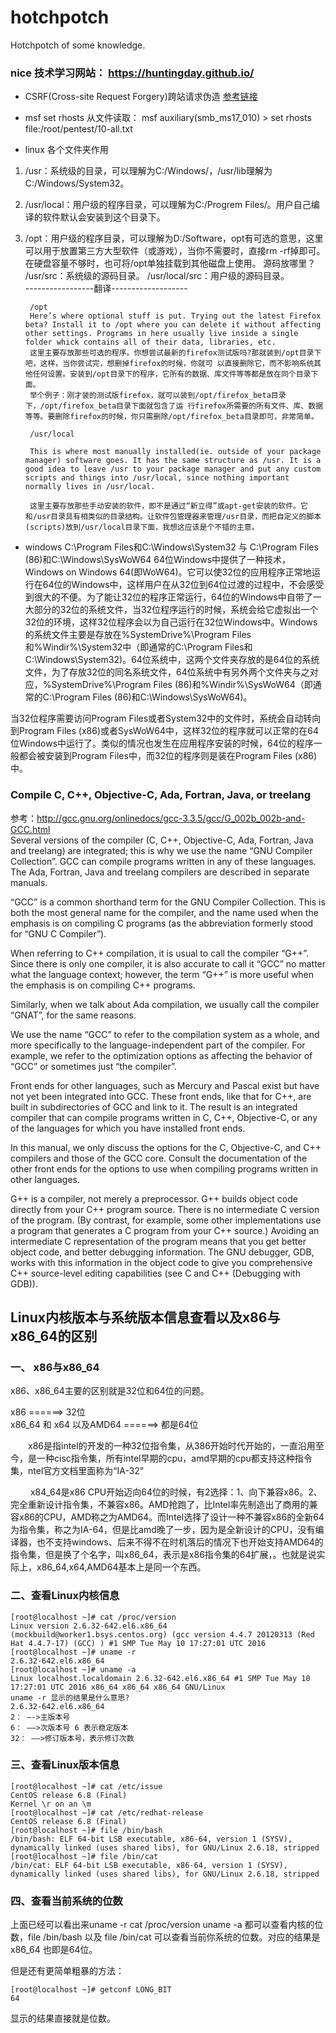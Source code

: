 # hotchpotch
Hotchpotch of some knowledge.

### nice 技术学习网站： https://huntingday.github.io/    


- CSRF(Cross-site Request Forgery)跨站请求伪造
[参考链接](https://www.cnblogs.com/liuqingzheng/p/9505044.html)

- msf set rhosts 从文件读取：
msf auxiliary(smb_ms17_010) > set rhosts file:/root/pentest/10-all.txt


- linux 各个文件夹作用
1. /usr：系统级的目录，可以理解为C:/Windows/，/usr/lib理解为C:/Windows/System32。
2. /usr/local：用户级的程序目录，可以理解为C:/Progrem Files/。用户自己编译的软件默认会安装到这个目录下。
3. /opt：用户级的程序目录，可以理解为D:/Software，opt有可选的意思，这里可以用于放置第三方大型软件（或游戏），当你不需要时，直接rm -rf掉即可。在硬盘容量不够时，也可将/opt单独挂载到其他磁盘上使用。
        源码放哪里？
        /usr/src：系统级的源码目录。
        /usr/local/src：用户级的源码目录。   
-----------------翻译-------------------
       
        /opt    
        Here’s where optional stuff is put. Trying out the latest Firefox beta? Install it to /opt where you can delete it without affecting other settings. Programs in here usually live inside a single folder whick contains all of their data, libraries, etc.
        这里主要存放那些可选的程序。你想尝试最新的firefox测试版吗?那就装到/opt目录下吧，这样，当你尝试完，想删掉firefox的时候，你就可 以直接删除它，而不影响系统其他任何设置。安装到/opt目录下的程序，它所有的数据、库文件等等都是放在同个目录下面。
        举个例子：刚才装的测试版firefox，就可以装到/opt/firefox_beta目录下，/opt/firefox_beta目录下面就包含了运 行firefox所需要的所有文件、库、数据等等。要删除firefox的时候，你只需删除/opt/firefox_beta目录即可，非常简单。   

        /usr/local

        This is where most manually installed(ie. outside of your package manager) software goes. It has the same structure as /usr. It is a good idea to leave /usr to your package manager and put any custom scripts and things into /usr/local, since nothing important normally lives in /usr/local.

        这里主要存放那些手动安装的软件，即不是通过“新立得”或apt-get安装的软件。它和/usr目录具有相类似的目录结构。让软件包管理器来管理/usr目录，而把自定义的脚本(scripts)放到/usr/local目录下面，我想这应该是个不错的主意。           
        
- windows  C:\Program Files和C:\Windows\System32 与  C:\Program Files (86)和C:\Windows\SysWoW64
64位Windows中提供了一种技术，Windows on Windows 64(即WoW64)。它可以使32位的应用程序正常地运行在64位的Windows中，这样用户在从32位到64位过渡的过程中，不会感受到很大的不便。为了能让32位的程序正常运行，64位的Windows中自带了一大部分的32位的系统文件，当32位程序运行的时候，系统会给它虚拟出一个32位的环境，这样32位程序会以为自己运行在32位Windows中。Windows的系统文件主要是存放在%SystemDrive%\Program Files和%Windir%\System32中（即通常的C:\Program Files和C:\Windows\System32)。64位系统中，这两个文件夹存放的是64位的系统文件，为了存放32位的同名系统文件，64位系统中有另外两个文件夹与之对应，%SystemDrive%\Program Files (86)和%Windir%\SysWoW64（即通常的C:\Program Files (86)和C:\Windows\SysWoW64)。

当32位程序需要访问Program Files或者System32中的文件时，系统会自动转向到Program Files (x86)或者SysWoW64中，这样32位的程序就可以正常的在64位Windows中运行了。类似的情况也发生在应用程序安装的时候，64位的程序一般都会被安装到Program Files中，而32位的程序则是装在Program Files (x86)中。

###  Compile C, C++, Objective-C, Ada, Fortran, Java, or treelang   
参考：http://gcc.gnu.org/onlinedocs/gcc-3.3.5/gcc/G_002b_002b-and-GCC.html   
Several versions of the compiler (C, C++, Objective-C, Ada, Fortran, Java and treelang) are integrated; this is why we use the name “GNU Compiler Collection”. GCC can compile programs written in any of these languages. The Ada, Fortran, Java and treelang compilers are described in separate manuals.

“GCC” is a common shorthand term for the GNU Compiler Collection. This is both the most general name for the compiler, and the name used when the emphasis is on compiling C programs (as the abbreviation formerly stood for “GNU C Compiler”).

When referring to C++ compilation, it is usual to call the compiler “G++”. Since there is only one compiler, it is also accurate to call it “GCC” no matter what the language context; however, the term “G++” is more useful when the emphasis is on compiling C++ programs.

Similarly, when we talk about Ada compilation, we usually call the compiler “GNAT”, for the same reasons.

We use the name “GCC” to refer to the compilation system as a whole, and more specifically to the language-independent part of the compiler. For example, we refer to the optimization options as affecting the behavior of “GCC” or sometimes just “the compiler”.

Front ends for other languages, such as Mercury and Pascal exist but have not yet been integrated into GCC. These front ends, like that for C++, are built in subdirectories of GCC and link to it. The result is an integrated compiler that can compile programs written in C, C++, Objective-C, or any of the languages for which you have installed front ends.

In this manual, we only discuss the options for the C, Objective-C, and C++ compilers and those of the GCC core. Consult the documentation of the other front ends for the options to use when compiling programs written in other languages.

G++ is a compiler, not merely a preprocessor. G++ builds object code directly from your C++ program source. There is no intermediate C version of the program. (By contrast, for example, some other implementations use a program that generates a C program from your C++ source.) Avoiding an intermediate C representation of the program means that you get better object code, and better debugging information. The GNU debugger, GDB, works with this information in the object code to give you comprehensive C++ source-level editing capabilities (see C and C++ (Debugging with GDB)).


## Linux内核版本与系统版本信息查看以及x86与x86_64的区别
### 一、 x86与x86_64

x86、x86_64主要的区别就是32位和64位的问题。

x86 ======> 32位   
x86_64 和 x64 以及AMD64 ======> 都是64位

　　x86是指intel的开发的一种32位指令集，从386开始时代开始的，一直沿用至今，是一种cisc指令集，所有intel早期的cpu，amd早期的cpu都支持这种指令集，ntel官方文档里面称为“IA-32”

　　 x84_64是x86 CPU开始迈向64位的时候，有2选择：1、向下兼容x86。2、完全重新设计指令集，不兼容x86。AMD抢跑了，比Intel率先制造出了商用的兼容x86的CPU，AMD称之为AMD64。而Intel选择了设计一种不兼容x86的全新64为指令集，称之为IA-64，但是比amd晚了一步，因为是全新设计的CPU，没有编译器，也不支持windows、后来不得不在时机落后的情况下也开始支持AMD64的指令集，但是换了个名字，叫x86_64，表示是x86指令集的64扩展，。也就是说实际上，x86_64,x64,AMD64基本上是同一个东西。

### 二、查看Linux内核信息
```
[root@localhost ~]# cat /proc/version
Linux version 2.6.32-642.el6.x86_64 (mockbuild@worker1.bsys.centos.org) (gcc version 4.4.7 20120313 (Red Hat 4.4.7-17) (GCC) ) #1 SMP Tue May 10 17:27:01 UTC 2016
[root@localhost ~]# uname -r
2.6.32-642.el6.x86_64
[root@localhost ~]# uname -a
Linux localhost.localdomain 2.6.32-642.el6.x86_64 #1 SMP Tue May 10 17:27:01 UTC 2016 x86_64 x86_64 x86_64 GNU/Linux
uname -r 显示的结果是什么意思?
2.6.32-642.el6.x86_64
2： —->主版本号
6： —–>次版本号 6 表示稳定版本
32： —–>修订版本号，表示修订次数
```
### 三、查看Linux版本信息
```
[root@localhost ~]# cat /etc/issue
CentOS release 6.8 (Final)
Kernel \r on an \m
[root@localhost ~]# cat /etc/redhat-release
CentOS release 6.8 (Final)
[root@localhost ~]# file /bin/bash
/bin/bash: ELF 64-bit LSB executable, x86-64, version 1 (SYSV), dynamically linked (uses shared libs), for GNU/Linux 2.6.18, stripped
[root@localhost ~]# file /bin/cat
/bin/cat: ELF 64-bit LSB executable, x86-64, version 1 (SYSV), dynamically linked (uses shared libs), for GNU/Linux 2.6.18, stripped
```
### 四、查看当前系统的位数
上面已经可以看出来uname -r cat /proc/version uname -a 都可以查看内核的位数，file /bin/bash 以及 file /bin/cat 可以查看当前你系统的位数。对应的结果是 x86_64 也即是64位。

但是还有更简单粗暴的方法：
```
[root@localhost ~]# getconf LONG_BIT
64
```
显示的结果直接就是位数。
